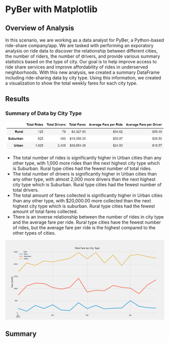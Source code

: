 # PyBer with Matplotlib

## Overview of Analysis
In this scenario, we are working as a data analyst for PyBer, a Python-based ride-share company/app. We are tasked with performing an exporatory analysis on ride data to discover the relationship between different cities, the number of riders, the number of drivers, and provide various summary statistics based on the type of city. Our goal is to help improve access to ride share services and improve affordability of rides in underserved neighborhoods. With this new analysis, we created a summary DataFrame including ride-sharing data by city type. Using this information, we created a visualization to show the total weekly fares for each city type.  

## Results
### Summary of Data by City Type
![Image of Summary Data by City Type](https://github.com/jpb12002/PyBer_Analysis/blob/main/Analysis/Summary_Data_By_City_Type.png)
- The total number of rides is significantly higher in Urban cities than any other type, with 1,000 more rides than the next highest city type which is Suburban. Rural type cities had the fewest number of total rides. 
- The total number of drivers is significantly higher in Urban cities than any other type, with almost 2,000 more drivers than the next highest city type which is Suburban. Rural type cities had the fewest number of total drivers.  
- The total amount of fares collected is significantly higher in Urban cities than any other type, with $20,000.00 more collected than the next highest city type which is suburban. Rural type cities had the fewest amount of total fares collected. 
- There is an inverse relationship between the number of rides in city type and the average fare per ride. Rural type cities have the fewest number of rides, but the average fare per ride is the highest compared to the other types of cities.  

![Image of Total Fare by City Type](https://github.com/jpb12002/PyBer_Analysis/blob/main/Analysis/PyBer_Fare_Summary.png)


## Summary
